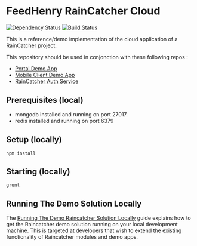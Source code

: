 # FeedHenry RainCatcher Cloud 
[![Dependency Status](https://img.shields.io/david/feedhenry-raincatcher/raincatcher-demo-cloud.svg?style=flat-square)](https://david-dm.org/feedhenry-raincatcher/raincatcher-demo-cloud)
[![Build Status](https://travis-ci.org/feedhenry-raincatcher/raincatcher-demo-cloud.png)](https://travis-ci.org/feedhenry-raincatcher/raincatcher-demo-cloud)

This is a reference/demo implementation of the cloud application of a RainCatcher project.  


This repository should be used in conjonction with these following repos :

- [Portal Demo App](https://github.com/feedhenry-raincatcher/raincatcher-demo-portal)
- [Mobile Client Demo App](https://github.com/feedhenry-raincatcher/raincatcher-demo-mobile)
- [RainCatcher Auth Service](https://github.com/feedhenry-raincatcher/raincatcher-demo-auth)

## Prerequisites (local)

- mongodb installed and running on port 27017.
- redis installed and running on port 6379

## Setup (locally)

`npm install`

## Starting (locally)

`grunt`

## Running The Demo Solution Locally

The [Running The Demo Raincatcher Solution Locally](https://github.com/feedhenry-raincatcher/raincatcher-documentation/blob/master/running-locally.adoc) guide explains how to get the Raincatcher demo solution running on your local development machine. This is targeted at developers that wish to extend the existing functionality of Raincatcher modules and demo apps.
